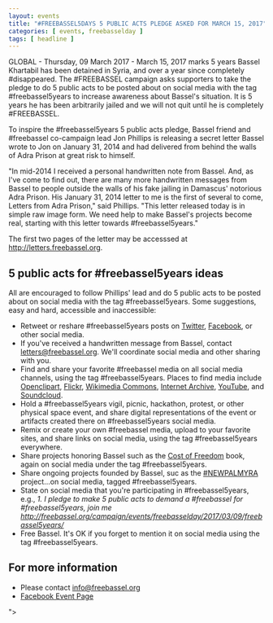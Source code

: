 ```yaml
---
layout: events
title: "#FREEBASSEL5DAYS 5 PUBLIC ACTS PLEDGE ASKED FOR MARCH 15, 2017"
categories: [ events, freebasselday ]
tags: [ headline ]
---
```


GLOBAL - Thursday, 09 March 2017 - March 15, 2017 marks 5 years Bassel Khartabil has been detained in Syria, and over a year since completely #disappeared. The #FREEBASSEL campaign asks supporters to take the pledge to do 5 public acts to be posted about on social media with the tag #freebassel5years to increase awareness about Bassel's situation. It is 5 years he has been arbitrarily jailed and we will not quit until he is completely #FREEBASSEL.

To inspire the #freebassel5years 5 public acts pledge, Bassel friend and #freebassel co-campaign lead Jon Phillips is releasing a secret letter Bassel wrote to Jon on January 31, 2014 and had delivered from behind the walls of Adra Prison at great risk to himself.

"In mid-2014 I received a personal handwritten note from Bassel. And, as I've come to find out, there are many more handwritten messages from Bassel to people outside the walls of his fake jailing in Damascus' notorious Adra Prison. His January 31, 2014 letter to me is the first of several to come, Letters from Adra Prison," said Phillips. "This letter released today is in simple raw image form. We need help to make Bassel's projects become real, starting with this letter towards #freebassel5years."

The first two pages of the letter may be accesssed at <a href="http://letters.freebassel.org">http://letters.freebassel.org</a>.

## 5 public acts for #freebassel5years ideas

All are encouraged to follow Phillips' lead and do 5 public acts to be posted about on social media with the tag #freebassel5years. Some suggestions, easy and hard, accessible and inaccessible:

- Retweet or reshare #freebassel5years posts on <a href="https://twitter.com/search?q=%23freebassel5years">Twitter</a>, <a href="https://www.facebook.com/search/top/?q=%23freebassel5years">Facebook</a>, or other social media.
- If you've received a handwritten message from Bassel, contact <a href="mailto:letters@freebassel.org">letters@freebassel.org</a>. We'll coordinate social media and other sharing with you.
- Find and share your favorite #freebassel media on all social media channels, using the tag #freebassel5years. Places to find media include <a href="https://openclipart.org/search/?query=%23freebassel">Openclipart</a>, <a href="https://www.flickr.com/search/?text=%23freebassel">Flickr</a>, <a href="https://commons.wikimedia.org/w/index.php?search=freebassel&title=Special:Search&fulltext=Search">Wikimedia Commons</a>, <a href="https://archive.org/search.php?query=freebassel">Internet Archive</a>, <a href="https://www.youtube.com/results?q=free+bassel">YouTube</a>, and <a href="https://soundcloud.com/search?q=freebassel">Soundcloud</a>.
- Hold a #freebassel5years vigil, picnic, hackathon, protest, or other physical space event, and share digital representations of the event or artifacts created there on #freebassel5years social media.
- Remix or create your own #freebassel media, upload to your favorite sites, and share links on social media, using the tag #freebassel5years everywhere.
- Share projects honoring Bassel such as the <a href="http://costoffreedom.cc/">Cost of Freedom</a> book, again on social media under the tag #freebassel5years.
- Share ongoing projects founded by Bassel, suc as the <a href="http://www.newpalmyra.org/">#NEWPALMYRA</a> project...on social media, tagged #freebassel5years.
- State on social media that you're participating in #freebassel5years, e.g., <i>1. I pledge to make 5 public acts to demand a #freebassel for #freebassel5years, join me http://freebassel.org/campaign/events/freebasselday/2017/03/09/freebassel5years/</i>
- Free Bassel. It's OK if you forget to mention it on social media using the tag #freebassel5years.

## For more information

- Please contact <a href="mailto:info@freebassel.org">info@freebassel.org</a>
- <a href="https://www.facebook.com/events/1832465017031438/">Facebook Event Page</a>


"> 
